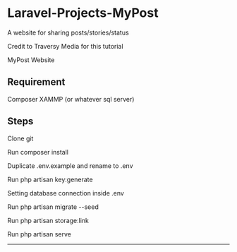 # Laravel-Projects-MyPost
A website for sharing posts/stories/status 

Credit to Traversy Media for this tutorial

MyPost Website


Requirement
------------------
Composer
XAMMP (or whatever sql server)

Steps
----------------
Clone git

Run composer install

Duplicate .env.example and rename to .env

Run php artisan key:generate

Setting database connection inside .env

Run php artisan migrate --seed

Run php artisan storage:link

Run php artisan serve

------------------
